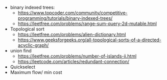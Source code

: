 - binary indexed trees: 
    - https://www.topcoder.com/community/competitive-programming/tutorials/binary-indexed-trees/
    - https://leetfree.com/problems/range-sum-query-2d-mutable.html
- Topological sort
    - https://leetfree.com/problems/alien-dictionary.html
    - https://www.geeksforgeeks.org/all-topological-sorts-of-a-directed-acyclic-graph/
- union find
    - https://leetfree.com/problems/number-of-islands-ii.html
    - https://leetcode.com/articles/redundant-connection/
- Quickselect
- Maximum flow/ min cost

